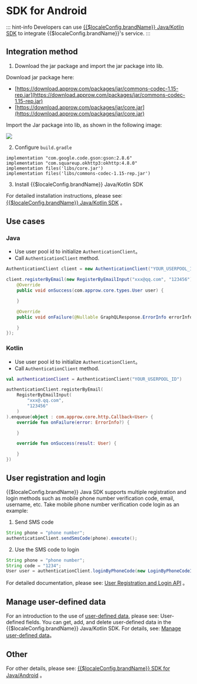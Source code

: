 # SDK for Android

<LastUpdated/>

::: hint-info
Developers can use [{{$localeConfig.brandName}} Java/Kotlin SDK](./sdk-for-java/README.md) to integrate {{$localeConfig.brandName}}'s service.
:::

## Integration method

1. Download the jar package and import the jar package into lib.

Download jar package here:

- [https://download.approw.com/packages/jar/commons-codec-1.15-rep.jar](https://download.approw.com/packages/jar/commons-codec-1.15-rep.jar)
- [https://download.approw.com/packages/jar/core.jar](https://download.approw.com/packages/jar/core.jar)

Import the Jar package into lib, as shown in the following image:

![](https://cdn.approw.com/blog/20201218134537.png)

2. Configure `build.gradle`

```
implementation "com.google.code.gson:gson:2.8.6"
implementation "com.squareup.okhttp3:okhttp:4.8.0"
implementation files('libs/core.jar')
implementation files('libs/commons-codec-1.15-rep.jar')
```

3. Install {{$localeConfig.brandName}} Java/Kotlin SDK

For detailed installation instructions, please see:[{{$localeConfig.brandName}} Java/Kotlin SDK](./sdk-for-java/README.md) 。

## Use cases

### Java

- Use user pool id to initialize `AuthenticationClient`。
- Call `AuthenticationClient` method.

```java
AuthenticationClient client = new AuthenticationClient("YOUR_USERPOOL_ID");

client.registerByEmail(new RegisterByEmailInput("xxx@qq.com", "123456")).enqueue(new com.approw.core.http.Callback<com.approw.core.types.User>() {
    @Override
    public void onSuccess(com.approw.core.types.User user) {

    }

    @Override
    public void onFailure(@Nullable GraphQLResponse.ErrorInfo errorInfo) {

    }
});
```

### Kotlin

- Use user pool id to initialize `AuthenticationClient`。
- Call `AuthenticationClient` method.

```kotlin
val authenticationClient = AuthenticationClient("YOUR_USERPOOL_ID")

authenticationClient.registerByEmail(
    RegisterByEmailInput(
        "xxx@.qq.com",
        "123456"
    )
).enqueue(object : com.approw.core.http.Callback<User> {
    override fun onFailure(error: ErrorInfo?) {

    }

    override fun onSuccess(result: User) {

    }
})
```

## User registration and login

{{$localeConfig.brandName}} Java SDK supports multiple registration and login methods such as mobile phone number verification code, email, username, etc. Take mobile phone number verification code login as an example:

1. Send SMS code

```java
String phone = "phone number";
authenticationClient.sendSmsCode(phone).execute();
```

2. Use the SMS code to login

```java
String phone = "phone number";
String code = "1234";
User user = authenticationClient.loginByPhoneCode(new LoginByPhoneCodeInput(phone, code)).execute();
```

For detailed documentation, please see: [User Registration and Login API](./sdk-for-java/authentication/README.md) 。

## Manage user-defined data

For an introduction to the use of [user-defined data](/en/guides/user/user-defined-field/), please see: User-defined fields. You can get, add, and delete user-defined data in the {{$localeConfig.brandName}} Java/Kotlin SDK. For details, see: [Manage user-defined data](/en/guides/user/user-defined-field/)。


## Other

For other details, please see: [{{$localeConfig.brandName}} SDK for Java/Android](./sdk-for-java/README.md) 。
